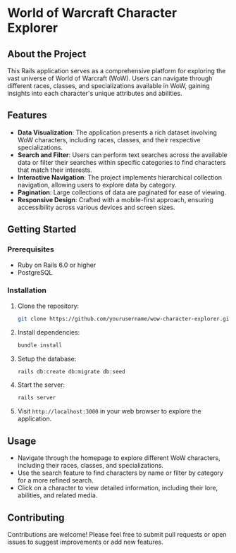 # World of Warcraft Character Explorer

## About the Project

This Rails application serves as a comprehensive platform for exploring the vast universe of World of Warcraft (WoW). Users can navigate through different races, classes, and specializations available in WoW, gaining insights into each character's unique attributes and abilities.

## Features

- **Data Visualization**: The application presents a rich dataset involving WoW characters, including races, classes, and their respective specializations.
- **Search and Filter**: Users can perform text searches across the available data or filter their searches within specific categories to find characters that match their interests.
- **Interactive Navigation**: The project implements hierarchical collection navigation, allowing users to explore data by category.
- **Pagination**: Large collections of data are paginated for ease of viewing.
- **Responsive Design**: Crafted with a mobile-first approach, ensuring accessibility across various devices and screen sizes.

## Getting Started

### Prerequisites

- Ruby on Rails 6.0 or higher
- PostgreSQL

### Installation

1. Clone the repository:
   ```bash
   git clone https://github.com/yourusername/wow-character-explorer.git
   ```
2. Install dependencies:
   ```bash
   bundle install
   ```
3. Setup the database:
   ```bash
   rails db:create db:migrate db:seed
   ```
4. Start the server:
   ```bash
   rails server
   ```
5. Visit `http://localhost:3000` in your web browser to explore the application.

## Usage

- Navigate through the homepage to explore different WoW characters, including their races, classes, and specializations.
- Use the search feature to find characters by name or filter by category for a more refined search.
- Click on a character to view detailed information, including their lore, abilities, and related media.

## Contributing

Contributions are welcome! Please feel free to submit pull requests or open issues to suggest improvements or add new features.

